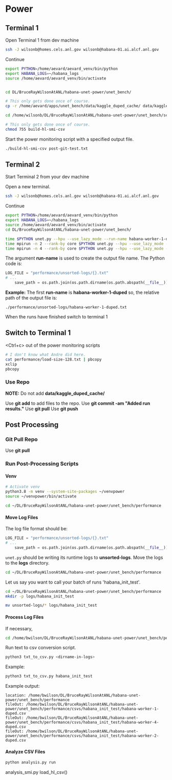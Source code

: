 # Power

## Terminal 1

Open Terminal 1 from dev machine

```bash
ssh -J wilsonb@homes.cels.anl.gov wilsonb@habana-01.ai.alcf.anl.gov
```

Continue

```bash
export PYTHON=/home/aevard/aevard_venv/bin/python
export HABANA_LOGS=~/habana_logs
source /home/aevard/aevard_venv/bin/activate


cd DL/BruceRayWilsonAtANL/habana-unet-power/unet_bench/

# This only gets done once of course.
cp -r /home/aevard/apps/unet_bench/data/kaggle_duped_cache/ data/kaggle_duped_cache

cd /home/wilsonb/DL/BruceRayWilsonAtANL/habana-unet-power/unet_bench/scripts

# This only gets done once of course.
chmod 755 build-hl-smi-csv
```

Start the power monitoring script with a specified output file.

```bash
./build-hl-smi-csv post-git-test.txt
```

## Terminal 2

Start Terminal 2 from your dev machine

Open a new terminal.

```bash
ssh -J wilsonb@homes.cels.anl.gov wilsonb@habana-01.ai.alcf.anl.gov
```

Continue

```bash
export PYTHON=/home/aevard/aevard_venv/bin/python
export HABANA_LOGS=~/habana_logs
source /home/aevard/aevard_venv/bin/activate
cd DL/BruceRayWilsonAtANL/habana-unet-power/unet_bench/
```

```bash
time $PYTHON unet.py --hpu --use_lazy_mode --run-name habana-worker-1-duped --epochs 5 --cache-path kaggle_duped_cache --weights-file h-w-1-d.pt
time mpirun -n 2 --rank-by core $PYTHON unet.py --hpu --use_lazy_mode --distributed --run-name habana-worker-2-duped --epochs 5 --cache-path kaggle_duped_cache --weights-file h-w-2-d.pt --world-size 2 --num-workers 2
time mpirun -n 4 --rank-by core $PYTHON unet.py --hpu --use_lazy_mode --distributed --run-name habana-worker-4-duped --epochs 5 --cache-path kaggle_duped_cache --weights-file h-w-4-d.pt --world-size 4 --num-workers 4
```

The argument **run-name** is used to create the output file name.  The Python code is:

```python
LOG_FILE = "performance/unsorted-logs/{}.txt"
# ...
    save_path = os.path.join(os.path.dirname(os.path.abspath(__file__)), LOG_FILE.format(args.run_name))
```

**Example:**  The first **run-name** is **habana-worker-1-duped** so, the relative path of the
output file is:

```console
./performance/unsorted-logs/habana-worker-1-duped.txt
```

When the runs have finished switch to terminal 1

## Switch to Terminal 1

<Ctrl+c> out of the power monitoring scripts

```bash
# I don't know what Andre did here.
cat performance/load-size-128.txt | pbcopy
xclip
pbcopy
```

### Use Repo

**NOTE:** Do not add **data/kaggle_duped_cache/**

Use **git add** to add files to the repo.
Use **git commit -am "Added run results."**
Use **git pull**
Use **git push**

## Post Processing

### Git Pull Repo

Use **git pull**

### Run Post-Processing Scripts

#### Venv

```bash
# Activate venv
python3.8 -m venv --system-site-packages ~/venvpower
source ~/venvpower/bin/activate

cd ~/DL/BruceRayWilsonAtANL/habana-unet-power/unet_bench/performance
```

#### Move Log Files

The log file format should be:

```python
LOG_FILE = "performance/unsorted-logs/{}.txt"
# ...
    save_path = os.path.join(os.path.dirname(os.path.abspath(__file__)), LOG_FILE.format(args.run_name))
```

`unet.py` should be writing its runtime logs to **unsorted-logs**.  Move the logs to the **logs** directory.

```bash
cd ~/DL/BruceRayWilsonAtANL/habana-unet-power/unet_bench/performance
```

Let us say you want to call your batch of runs 'habana_init_test'.

```bash
cd ~/DL/BruceRayWilsonAtANL/habana-unet-power/unet_bench/performance
mkdir -p logs/habana_init_test

mv unsorted-logs/* logs/habana_init_test
```

#### Process Log Files

If necessary,

```bash
cd /home/bwilson/DL/BruceRayWilsonAtANL/habana-unet-power/unet_bench/performance
```

Run text to csv conversion script.

```bash
python3 txt_to_csv.py <dirname-in-logs>
```

Example:

```bash
python3 txt_to_csv.py habana_init_test
```

Example output:

```console
location: /home/bwilson/DL/BruceRayWilsonAtANL/habana-unet-power/unet_bench/performance
fileOut: /home/bwilson/DL/BruceRayWilsonAtANL/habana-unet-power/unet_bench/performance/csvs/habana_init_test/habana-worker-1-duped.csv
fileOut: /home/bwilson/DL/BruceRayWilsonAtANL/habana-unet-power/unet_bench/performance/csvs/habana_init_test/habana-worker-4-duped.csv
fileOut: /home/bwilson/DL/BruceRayWilsonAtANL/habana-unet-power/unet_bench/performance/csvs/habana_init_test/habana-worker-2-duped.csv
```

#### Analyze CSV Files

```bash
python analysis.py run
```

analysis_smi.py
    load_hl_csv()